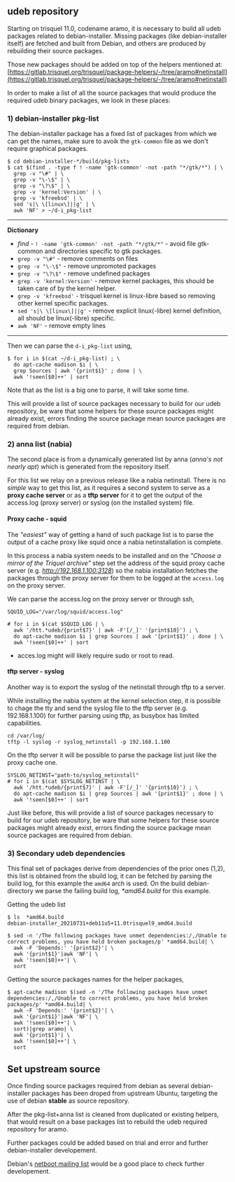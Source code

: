 ## udeb repository

Starting on trisquel 11.0, codename aramo, it is necessary to build all udeb packages related to debian-installer. Missing packages (like debian-installer itself) are fetched and built from Debian, and others are produced by rebuilding their source packages.

Those new packages should be added on top of the helpers mentioned at: 
[https://gitlab.trisquel.org/trisquel/package-helpers/-/tree/aramo#netinstall](https://gitlab.trisquel.org/trisquel/package-helpers/-/tree/aramo#netinstall)

In order to make a list of all the source packages that would produce the required udeb binary packages, we look in these places:

### 1) debian-installer pkg-list

The debian-installer package has a fixed list of packages from which we can get the names, make sure to avoik the `gtk-common` file as we don't require graphical packages.

```
$ cd debian-installer-*/build/pkg-lists
$ cat $(find . -type f ! -name 'gtk-common' -not -path "*/gtk/*") | \
  grep -v "\#" | \
  grep -v "\-\$" | \
  grep -v "\?\$" | \
  grep -v 'kernel:Version' | \
  grep -v 'kfreebsd' | \
  sed 's|\ \[linux\]||g' | \
  awk 'NF' > ~/d-i_pkg-list

```
---
**Dictionary**

* *find* - `! -name 'gtk-common' -not -path "*/gtk/*"` - avoid file gtk-common and directories specific to gtk packages.
* `grep -v "\#"` - remove comments on files
* `grep -v "\-\$"` - remove unpromoted packages
* `grep -v "\?\$"` - remove undefined packages
* `grep -v 'kernel:Version'` - remove kernel packages, this should be taken care of by the kernel helper.
* `grep -v 'kfreebsd'` - trisquel kernel is linux-libre based so removing other kernel specific packages.
* `sed 's|\ \[linux\]||g'` - remove explicit linux(-libre) kernel definition, all should be linux(-libre) specific.
* `awk 'NF'` - remove empty lines
---


Then we can parse the `d-i_pkg-list` using,

```
$ for i in $(cat ~/d-i_pkg-list) ; \
  do apt-cache madison $i | \
  grep Sources | awk '{print$1}' ; done | \
  awk '!seen[$0]++' | sort
```

Note that as the list is a big one to parse, it will take some time.

This will provide a list of source packages necessary to build for our udeb repository, be ware that some helpers for these source packages might already exist, errors finding the source package mean source packages are required from debian.

### 2) anna list (nabia)

The second place is from a dynamically generated list by anna (*anna's not nearly apt*) which is generated from the repository itself.

For this list we relay on a previous release like a nabia netinstall. There is no *simple* way to get this list, as it requires a second system to serve as a **proxy cache server** or as a **tftp server** for it to get the output of the access.log (proxy server) or syslog (on the installed system) file.

#### Proxy cache - squid
The *"easiest"* way of getting a hand of such package list is to parse the output of a cache proxy like squid once a nabia netinstallation is complete.

In this process a nabia system needs to be installed and on the *"Choose a mirror of the Triquel archive"* step set the address of the squid proxy cache server (e.g. *http://192.168.1.100:3128*) so the nabia installation fetches the packages through the proxy server for them to be logged at the `access.log` on the proxy server.

We can parse the access.log on the proxy server or through ssh,

```
SQUID_LOG="/var/log/squid/access.log"

# for i in $(cat $SQUID_LOG | \
  awk '/htt.*udeb/{print$7}' | awk -F'[/_]' '{print$10}') ; \
  do apt-cache madison $i | grep Sources | awk '{print$1}' ; done | \
  awk '!seen[$0]++' | sort

```
* acces.log might will likely require sudo or root to read.

#### tftp server - syslog

Another way is to export the syslog of the netinstall through tftp to a server.

While installing the nabia system at the kernel selection step, it is possible to chage the tty and send the syslog file to the tftp server (e.g. 192.168.1.100) for further parsing using tftp, as busybox has limited capabilities.

```
cd /var/log/
tftp -l syslog -r syslog_netinstall -p 192.168.1.100
```
On the tftp server it will be possible to parse the package list just like the proxy cache one.

```
SYSLOG_NETINST="path-to/syslog_netinstall"
# for i in $(cat $SYSLOG_NETINST | \
  awk '/htt.*udeb/{print$7}' | awk -F'[/_]' '{print$10}') ; \
  do apt-cache madison $i | grep Sources | awk '{print$1}' ; done | \
  awk '!seen[$0]++' | sort

```

Just like before, this will provide a list of source packages necessary to build for our udeb repository, be ware that some helpers for these source packages might already exist, errors finding the source package mean source packages are required from debian.

### 3) Secondary udeb dependencies

This final set of packages derive from dependencies of the prior ones (1,2), this list is obtained from the sbuild log, it can be fetched by parsing the build log, for this example the `amd64` arch is used.
On the build debian-directory we parse the failing build log, _*amd64.build_ for this example.

Getting the udeb list
```
$ ls  *amd64.build
debian-installer_20210731+deb11u5+11.0trisquel9_amd64.build

$ sed -n '/The following packages have unmet dependencies:/,/Unable to correct problems, you have held broken packages/p' *amd64.build| \
  awk -F 'Depends:' '{print$2}'| \
  awk '{print$1}'|awk 'NF'| \
  awk '!seen[$0]++'| \
  sort
```

Getting the source packages names for the helper packages,
```
$ apt-cache madison $(sed -n '/The following packages have unmet dependencies:/,/Unable to correct problems, you have held broken packages/p' *amd64.build| \
  awk -F 'Depends:' '{print$2}'| \
  awk '{print$1}'|awk 'NF'| \
  awk '!seen[$0]++'| \
  sort)|grep aramo| \
  awk '{print$1}'| \
  awk '!seen[$0]++'| \
  sort
```

## Set upstream source

Once finding source packages required from debian as several debian-installer packages has been droped from upstream Ubuntu, targeting the use of debian **stable** as source repository.

After the pkg-list+anna list is cleaned from duplicated or existing helpers, that would result on a base packages list to rebuild the udeb required repository for aramo.

Further packages could be added based on trial and error and further debian-installer developement.

Debian's [netboot mailing list](https://lists.debian.org/debian-boot/) would be a good place to check further developement.
